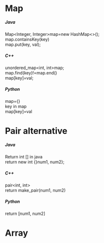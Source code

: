 # Map
##### Java
Map<Integer, Integer>map=new HashMap<>();
</br>
map.containsKey(key)
</br>
map.put(key, val);
##### C++
unordered_map<int, int>map;
</br>
map.find(key)!=map.end()     
map[key]=val;
##### Python
map={}
</br>
key in map
</br>
map[key]=val

# Pair alternative
##### Java
Return int [] in java
</br>
return new int {}num1, num2};
##### C++
pair<int, int>
</br>
return make_pair(num1, num2)

##### Python
return [num1, num2]

# Array

